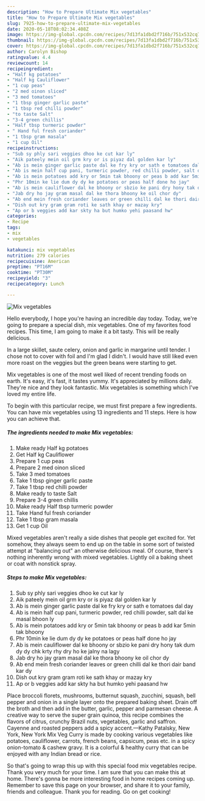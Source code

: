 ```yaml
---
description: "How to Prepare Ultimate Mix vegetables"
title: "How to Prepare Ultimate Mix vegetables"
slug: 7925-how-to-prepare-ultimate-mix-vegetables
date: 2020-05-18T08:02:34.408Z
image: https://img-global.cpcdn.com/recipes/7d13fa1dbd2f716b/751x532cq70/mix-vegetables-recipe-main-photo.jpg
thumbnail: https://img-global.cpcdn.com/recipes/7d13fa1dbd2f716b/751x532cq70/mix-vegetables-recipe-main-photo.jpg
cover: https://img-global.cpcdn.com/recipes/7d13fa1dbd2f716b/751x532cq70/mix-vegetables-recipe-main-photo.jpg
author: Carolyn Bishop
ratingvalue: 4.4
reviewcount: 14
recipeingredient:
- "Half kg potatoes"
- "Half kg Cauliflower"
- "1 cup peas"
- "2 med oinon sliced"
- "3 med tomatoes"
- "1 tbsp ginger garlic paste"
- "1 tbsp red chilli powder"
- "to taste Salt"
- "3-4 green chillis"
- "Half tbsp turmeric powder"
- " Hand ful fresh coriander"
- "1 tbsp gram masala"
- "1 cup Oil"
recipeinstructions:
- "Sub sy phly sari veggies dhoo ke cut kar ly"
- "Aik pateely mein oil grm kry or is piyaz dal golden kar ly"
- "Ab is mein ginger garlic paste dal ke fry kry or sath e tomatoes dal day"
- "Ab is mein half cup pani, turmeric powder, red chilli powder, salt dal ke masal bhoon ly"
- "Ab is mein potatoes add kry or 5min tak bhoony or peas b add kar 5min tak bhoony"
- "Phr 10min ke lie dum dy dy ke potatoes or peas half done ho jay"
- "Ab is mein cauliflower dal ke bhoony or sbzio ke pani dry hony tak dum dy dy chk krty rhy dry ho ke jalny na lagy"
- "Jab dry ho jay gram masal dal ke thora bhoony ke oil chor dy"
- "Ab end mein fresh coriander leaves or green chilli dal ke thori dair band kar dy"
- "Dish out kry gram gram roti ke sath khay or mazay kry"
- "Ap or b veggies add kar skty ha but humko yehi paasand hw"
categories:
- Recipe
tags:
- mix
- vegetables

katakunci: mix vegetables 
nutrition: 279 calories
recipecuisine: American
preptime: "PT16M"
cooktime: "PT30M"
recipeyield: "3"
recipecategory: Lunch

---
```



![Mix vegetables](https://img-global.cpcdn.com/recipes/7d13fa1dbd2f716b/751x532cq70/mix-vegetables-recipe-main-photo.jpg)

Hello everybody, I hope you're having an incredible day today. Today, we're going to prepare a special dish, mix vegetables. One of my favorites food recipes. This time, I am going to make it a bit tasty. This will be really delicious.

In a large skillet, saute celery, onion and garlic in margarine until tender. I chose not to cover with foil and I&#39;m glad I didn&#39;t. I would have still liked even more roast on the veggies but the green beans were starting to get.

Mix vegetables is one of the most well liked of recent trending foods on earth. It's easy, it's fast, it tastes yummy. It's appreciated by millions daily. They're nice and they look fantastic. Mix vegetables is something which I've loved my entire life.


To begin with this particular recipe, we must first prepare a few ingredients. You can have mix vegetables using 13 ingredients and 11 steps. Here is how you can achieve that.

<!--inarticleads1-->

##### The ingredients needed to make Mix vegetables:

1. Make ready Half kg potatoes
1. Get Half kg Cauliflower
1. Prepare 1 cup peas
1. Prepare 2 med oinon sliced
1. Take 3 med tomatoes
1. Take 1 tbsp ginger garlic paste
1. Take 1 tbsp red chilli powder
1. Make ready to taste Salt
1. Prepare 3-4 green chillis
1. Make ready Half tbsp turmeric powder
1. Take  Hand ful fresh coriander
1. Take 1 tbsp gram masala
1. Get 1 cup Oil


Mixed vegetables aren&#39;t really a side dishes that people get excited for. Yet somehow, they always seem to end up on the table in some sort of twisted attempt at &#34;balancing out&#34; an otherwise delicious meal. Of course, there&#39;s nothing inherently wrong with mixed vegetables. Lightly oil a baking sheet or coat with nonstick spray. 

<!--inarticleads2-->

##### Steps to make Mix vegetables:

1. Sub sy phly sari veggies dhoo ke cut kar ly
1. Aik pateely mein oil grm kry or is piyaz dal golden kar ly
1. Ab is mein ginger garlic paste dal ke fry kry or sath e tomatoes dal day
1. Ab is mein half cup pani, turmeric powder, red chilli powder, salt dal ke masal bhoon ly
1. Ab is mein potatoes add kry or 5min tak bhoony or peas b add kar 5min tak bhoony
1. Phr 10min ke lie dum dy dy ke potatoes or peas half done ho jay
1. Ab is mein cauliflower dal ke bhoony or sbzio ke pani dry hony tak dum dy dy chk krty rhy dry ho ke jalny na lagy
1. Jab dry ho jay gram masal dal ke thora bhoony ke oil chor dy
1. Ab end mein fresh coriander leaves or green chilli dal ke thori dair band kar dy
1. Dish out kry gram gram roti ke sath khay or mazay kry
1. Ap or b veggies add kar skty ha but humko yehi paasand hw


Place broccoli florets, mushrooms, butternut squash, zucchini, squash, bell pepper and onion in a single layer onto the prepared baking sheet. Drain off the broth and then add in the butter, garlic, pepper and parmesan cheese. A creative way to serve the super grain quinoa, this recipe combines the flavors of citrus, crunchy Brazil nuts, vegetables, garlic and saffron. Cayenne and roasted peppers add a spicy accent.—Kathy Patalsky, New York, New York Mix Veg Curry is made by cooking various vegetables like potatoes, cauliflower, carrots, french beans, capsicum, peas etc. in a spicy onion-tomato &amp; cashew gravy. It is a colorful &amp; healthy curry that can be enjoyed with any Indian bread or rice. 

So that's going to wrap this up with this special food mix vegetables recipe. Thank you very much for your time. I am sure that you can make this at home. There's gonna be more interesting food in home recipes coming up. Remember to save this page on your browser, and share it to your family, friends and colleague. Thank you for reading. Go on get cooking!
